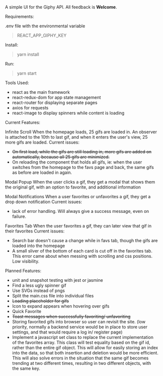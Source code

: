 A simple UI for the Giphy API.
All feedback is __Welcome__.

Requirements:

.env file with the environmental variable
> REACT_APP_GIPHY_KEY

Install:
> yarn install

Run:
> yarn start


Tools Used:
  * react as the main framework
  * react-redux-dom for app state management
  * react-router for displaying separate pages
  * axios for requests
  * react-image to display spinners while content is loading

Current Features:

  Infinite Scroll
    When the homepage loads, 25 gifs are loaded in. An observer is attached to the 10th to last gif, and when it enters the user's view, 25 more gifs are loaded.
    Current issues:

  * ~~On first load, while the gifs are still loading in, more gifs are added on automatically, because all 25 gifs are minimized.~~
  * On reloading the component that holds all gifs, ie: when the user switches from the homepage to the favs page and back, the same gifs as before are loaded in again.

  Modal Popup
    When the user clicks a gif, they get a modal that shows them the original gif, with an option to favorite, and additional information

  Modal Notifications
    When a user favorites or unfavorites a gif, they get a drop down notification
    Current issues:

  * lack of error handling. Will always give a success message, even on failure.

  Favorites Tab
    When the user favorites a gif, they can later view that gif in their favorites
    Current issues:

  * Search bar doesn't cause a change while in favs tab, though the gifs are loaded into the homepage
  * A small sliver of the bottom of each card is cut off in the favorites tab. This error came about when messing with scrolling and css positions. Low visibility.

Planned Features:

  * unit and snapshot testing with jest or jasmine
  * Find a less ugly spinner gif
  * Use SVGs instead of pngs
  * Split the main.css file into individual files
  * ~~Loading placeholder for gifs~~
  * Icon to expand appears when hovering over gifs
  * Quick Favorite
  * ~~Toast messages when successfully favoriting/ unfavoriting~~
  * Storing favorited gifs into browser so user can revisit the site. (low priority, normally a backend service would be in place to store user settings, and that would require a log in/ register page)
  * Implement a javascript set class to replace the current implementation of the favorites array. This class will test equality based on the gif id, rather than the entire gif object. This will allow for easily storing an index into the data, so that both insertion and deletion would be more efficient. This will also solve errors in the situation that the same gif becomes trending at two different times, resulting in two different objects, with the same key.
